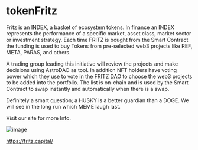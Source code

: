 # tokenFritz

Fritz is an INDEX, a basket of ecosystem tokens. In finance an INDEX represents the performance of a specific market, asset class, market sector or investment strategy. 
Each time FRITZ is bought from the Smart Contract the funding is used to buy Tokens from pre-selected web3 projects like REF, META, PARAS, and others.

A trading group leading this initiative will review the projects and make decisions using AstroDAO as tool. 
In addition NFT holders have voting power which they use to vote in the FRITZ DAO to choose the web3 projects to be added into the portfolio. 
The list is on-chain and is used by the Smart Contract to swap instantly and automatically when there is a swap.

Definitely a smart question; a HUSKY is a better guardian than a DOGE. We will see in the long run which MEME laugh last.

Visit our site for more Info.

![image](https://github.com/dvconsultores/tokenFritz/assets/9405072/221750cc-2033-416d-855a-784eb6e16176)


https://fritz.capital/
